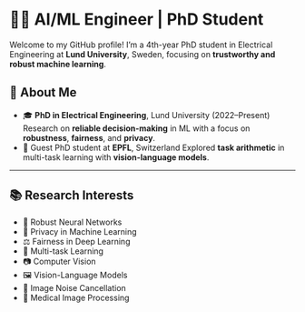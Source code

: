 # 👩‍💻 AI/ML Engineer | PhD Student

Welcome to my GitHub profile! I’m a 4th-year PhD student in Electrical Engineering at **Lund University**, Sweden, focusing on **trustworthy and robust machine learning**.

## 🔬 About Me

- 🎓 **PhD in Electrical Engineering**, Lund University (2022–Present)  
  Research on **reliable decision-making** in ML with a focus on **robustness**, **fairness**, and **privacy**.
- 🧭 Guest PhD student at **EPFL**, Switzerland 
  Explored **task arithmetic** in multi-task learning with **vision-language models**.

---

## 📚 Research Interests

- 🧠 Robust Neural Networks  
- 🔐 Privacy in Machine Learning  
- ⚖️ Fairness in Deep Learning  
- 🧩 Multi-task Learning  
- 📷 Computer Vision  
- 🖼️ Vision-Language Models  
- 🧹 Image Noise Cancellation  
- 🏥 Medical Image Processing

